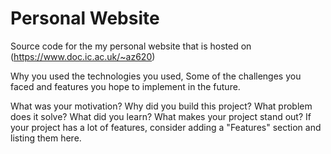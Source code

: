 # Personal Website

Source code for the my personal website that is hosted on (https://www.doc.ic.ac.uk/~az620)

Why you used the technologies you used,
Some of the challenges you faced and features you hope to implement in the future.

What was your motivation?
Why did you build this project?
What problem does it solve?
What did you learn?
What makes your project stand out? If your project has a lot of features, consider adding a "Features" section and listing them here.